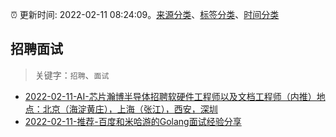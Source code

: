 :alarm_clock: 更新时间: 2022-02-11 08:24:09。[来源分类](../README.md)、[标签分类](../TAGS.md)、[时间分类](../TIMELINE.md)

## 招聘面试


> 关键字：`招聘`、`面试`



- [2022-02-11-AI-芯片瀚博半导体招聘软硬件工程师以及文档工程师（内推）地点：北京（海淀黄庄），上海（张江），西安，深圳](https://www.v2ex.com/t/833199) 
- [2022-02-11-推荐-百度和米哈游的Golang面试经验分享](https://toutiao.io/k/q0sox0k) 